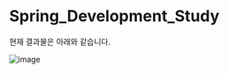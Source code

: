 # Spring_Development_Study
현재 결과물은 아래와 같습니다.

![image](https://user-images.githubusercontent.com/101415950/178116317-29497199-aca2-4c43-94a7-ec509b8a441a.png)
